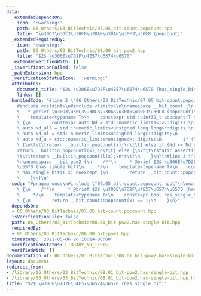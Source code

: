 ```yaml
---
data:
  _extendedDependsOn:
  - icon: ':warning:'
    path: 06_Others/03_BitTechnic/07.05_bit-count.popcount.hpp
    title: "\u30D3\u30C3\u30C8\u30AB\u30A6\u30F3\u30C8 (popcount)"
  _extendedRequiredBy:
  - icon: ':warning:'
    path: 06_Others/03_BitTechnic/08.00_bit-pow2.hpp
    title: "$2$ \u306E\u7D2F\u4E57\u6574\u6570"
  _extendedVerifiedWith: []
  _isVerificationFailed: false
  _pathExtension: hpp
  _verificationStatusIcon: ':warning:'
  attributes:
    document_title: "$2$ \u306E\u7D2F\u4E57\u6574\u6570 (has_single_bit)"
    links: []
  bundledCode: "#line 2 \"06_Others/03_BitTechnic/07.05_bit-count.popcount.hpp\"\n\
    #include <cstdint>\n#include <limits>\n\nnamespace __bit_count {\n    /**\n  \
    \   * @brief \u30D3\u30C3\u30C8\u30AB\u30A6\u30F3\u30C8 (popcount)\n     */\n\
    \    template<typename T>\n    constexpr std::uint32_t popcount(T x) noexcept\
    \ {\n        constexpr auto Nd = std::numeric_limits<T>::digits;\n        constexpr\
    \ auto Nd_ull = std::numeric_limits<unsigned long long>::digits;\n        constexpr\
    \ auto Nd_ul = std::numeric_limits<unsigned long>::digits;\n        constexpr\
    \ auto Nd_u = std::numeric_limits<unsigned>::digits;\n        if (Nd <= Nd_u)\
    \ {\n\t\t\treturn __builtin_popcount(x);\n\t\t} else if (Nd <= Nd_ul) {\n\t\t\t\
    return __builtin_popcountl(x);\n\t\t} else {\n\t\t\tstatic_assert(Nd <= Nd_ull);\n\
    \t\t\treturn __builtin_popcountll(x);\n\t\t}\n    }\n}\n#line 3 \"06_Others/03_BitTechnic/08.01_bit-pow2.has-single-bit.hpp\"\
    \n\nnamespace __bit_pow2 {\n    /**\n     * @brief $2$ \u306E\u7D2F\u4E57\u6574\
    \u6570 (has_single_bit)\n     */\n    template<typename T>\n    constexpr bool\
    \ has_single_bit(T x) noexcept {\n        return __bit_count::popcount(x) == 1;\n\
    \    }\n}\n"
  code: "#pragma once\n#include \"07.05_bit-count.popcount.hpp\"\n\nnamespace __bit_pow2\
    \ {\n    /**\n     * @brief $2$ \u306E\u7D2F\u4E57\u6574\u6570 (has_single_bit)\n\
    \     */\n    template<typename T>\n    constexpr bool has_single_bit(T x) noexcept\
    \ {\n        return __bit_count::popcount(x) == 1;\n    }\n}"
  dependsOn:
  - 06_Others/03_BitTechnic/07.05_bit-count.popcount.hpp
  isVerificationFile: false
  path: 06_Others/03_BitTechnic/08.01_bit-pow2.has-single-bit.hpp
  requiredBy:
  - 06_Others/03_BitTechnic/08.00_bit-pow2.hpp
  timestamp: '2021-05-06 20:16:14+00:00'
  verificationStatus: LIBRARY_NO_TESTS
  verifiedWith: []
documentation_of: 06_Others/03_BitTechnic/08.01_bit-pow2.has-single-bit.hpp
layout: document
redirect_from:
- /library/06_Others/03_BitTechnic/08.01_bit-pow2.has-single-bit.hpp
- /library/06_Others/03_BitTechnic/08.01_bit-pow2.has-single-bit.hpp.html
title: "$2$ \u306E\u7D2F\u4E57\u6574\u6570 (has_single_bit)"
---
```

